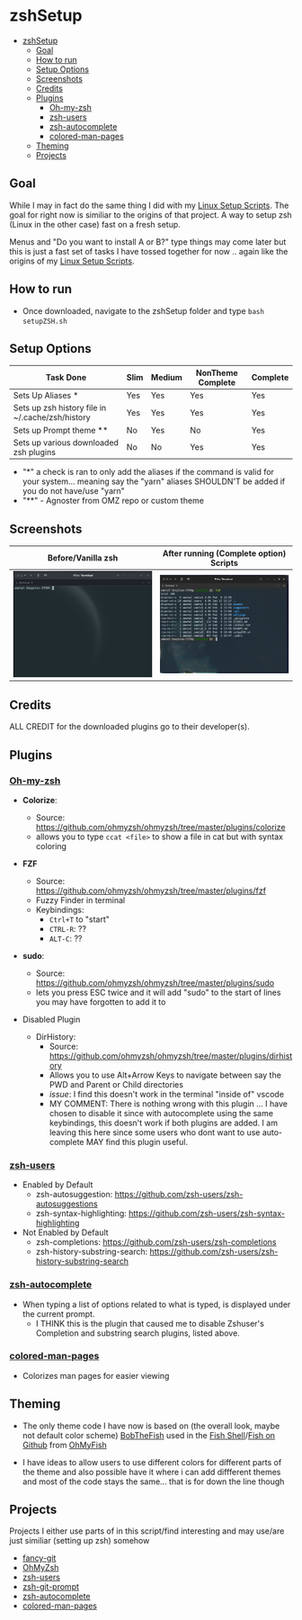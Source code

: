 # zshSetup

- [zshSetup](#zshsetup)
  - [Goal](#goal)
  - [How to run](#how-to-run)
  - [Setup Options](#setup-options)
  - [Screenshots](#screenshots)
  - [Credits](#credits)
  - [Plugins](#plugins)
    - [Oh-my-zsh](#oh-my-zsh)
    - [zsh-users](#zsh-users)
    - [zsh-autocomplete](#zsh-autocomplete)
    - [colored-man-pages](#colored-man-pages)
  - [Theming](#theming)
  - [Projects](#projects)


## Goal

While I may in fact do the same thing I did with my [Linux Setup Scripts](https://github.com/Xmetalfanx/linuxSetup). The goal for right now is similiar to the origins of that project. A way to setup zsh (Linux in the other case) fast on a fresh setup.

Menus and "Do you want to install A or B?" type things may come later but this is just a fast set of tasks I have tossed together for now .. again like the origins of my [Linux Setup Scripts](https://github.com/Xmetalfanx/linuxSetup).

## How to run

- Once downloaded, navigate to the zshSetup folder and type
  `bash setupZSH.sh`

## Setup Options

| Task Done                                        | Slim | Medium | NonTheme Complete | Complete |
| ------------------------------------------------ | ---- | ------ | ----------------- | -------- |
| Sets Up Aliases \*                               | Yes  | Yes    | Yes               | Yes      |
| Sets up zsh history file in ~/.cache/zsh/history | Yes  | Yes    | Yes               | Yes      |
| Sets up Prompt theme \*\*                        | No   | Yes    | No                | Yes      |
| Sets up various downloaded zsh plugins           | No   | No     | Yes               | Yes      |

- "\*" a check is ran to only add the aliases if the command is valid for your system... meaning say the "yarn" aliases SHOULDN'T be added if you do not have/use "yarn"
- "\*\*" - Agnoster from OMZ repo or custom theme

## Screenshots

| Before/Vanilla zsh                                   | After running (Complete option) Scripts               |
| ---------------------------------------------------- | ----------------------------------------------------- |
| ![Before/Vanilla zsh](assets/screenshots/before.jpg) | ![After running script](assets/screenshots/after.jpg) |

## Credits

ALL CREDIT for the downloaded plugins go to their developer(s).

## Plugins

### [Oh-my-zsh](https://github.com/ohmyzsh/ohmyzsh)

- **Colorize**:
  - Source: <https://github.com/ohmyzsh/ohmyzsh/tree/master/plugins/colorize>
  - allows you to type `ccat <file>` to show a file in cat but with syntax coloring
- **FZF**

  - Source: <https://github.com/ohmyzsh/ohmyzsh/tree/master/plugins/fzf>
  - Fuzzy Finder in terminal
  - Keybindings:
    - `Ctrl+T` to "start"
    - `CTRL-R`: ??
    - `ALT-C`: ??

- **sudo**:

  - Source: <https://github.com/ohmyzsh/ohmyzsh/tree/master/plugins/sudo>
  - lets you press ESC twice and it will add "sudo" to the start of lines you may have forgotten to add it to

- Disabled Plugin
  - DirHistory:
    - Source: <https://github.com/ohmyzsh/ohmyzsh/tree/master/plugins/dirhistory>
    - Allows you to use Alt+Arrow Keys to navigate between say the PWD and Parent or Child directories
    - *issue*: I find this doesn't work in the terminal "inside of" vscode
    - MY COMMENT: There is nothing wrong with this plugin ... I have chosen to disable it since with autocomplete using the same keybindings, this doesn't work if both plugins are added. I am leaving this here since some users who dont want to use auto-complete MAY find this plugin useful.

### [zsh-users](https://github.com/zsh-users)

- Enabled by Default
  - zsh-autosuggestion: <https://github.com/zsh-users/zsh-autosuggestions>
  - zsh-syntax-highlighting: <https://github.com/zsh-users/zsh-syntax-highlighting>
- Not Enabled by Default
  - zsh-completions: <https://github.com/zsh-users/zsh-completions>
  - zsh-history-substring-search: <https://github.com/zsh-users/zsh-history-substring-search>

### [zsh-autocomplete](https://github.com/marlonrichert/zsh-autocomplete)

- When typing a list of options related to what is typed, is displayed under the current prompt.
  - I THINK this is the plugin that caused me to disable Zshuser's Completion and substring search plugins, listed above.

### [colored-man-pages](https://github.com/ael-code/zsh-colored-man-pages)

- Colorizes man pages for easier viewing

## Theming

- The only theme code I have now is based on (the overall look, maybe not default color scheme) [BobTheFish](https://github.com/oh-my-fish/theme-bobthefish) used in the [Fish Shell](https://fishshell.com/)/[Fish on Github](https://github.com/fish-shell/fish-shell) from [OhMyFish](https://github.com/oh-my-fish/oh-my-fish)

- I have ideas to allow users to use different colors for different parts of the theme and also possible have it where i can add diffferent themes and most of the code stays the same... that is for down the line though

## Projects

Projects I either use parts of in this script/find interesting and may use/are just similiar (setting up zsh) somehow

- [fancy-git](https://github.com/diogocavilha/fancy-git)
- [OhMyZsh](https://github.com/ohmyzsh/ohmyzsh)
- [zsh-users](https://github.com/zsh-users)
- [zsh-git-prompt](https://github.com/zsh-git-prompt/zsh-git-prompt)
- [zsh-autocomplete](https://github.com/marlonrichert/zsh-autocomplete)
- [colored-man-pages](https://github.com/ael-code/zsh-colored-man-pages)

